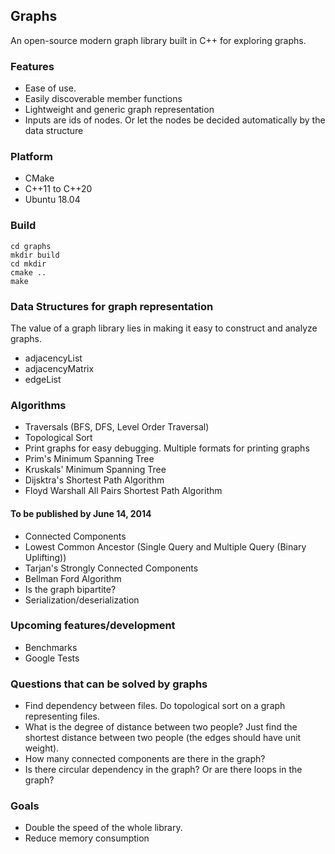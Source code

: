 ## Graphs
An open-source modern graph library built in C++ for exploring graphs.

### Features
* Ease of use.
* Easily discoverable member functions
* Lightweight and generic graph representation
* Inputs are ids of nodes. Or let the nodes be decided automatically by the data structure

### Platform
* CMake
* C++11 to C++20
* Ubuntu 18.04

### Build
```
cd graphs
mkdir build
cd mkdir
cmake ..
make
```

### Data Structures for graph representation
The value of a graph library lies in making it easy to construct and analyze graphs. 
* adjacencyList
* adjacencyMatrix
* edgeList

### Algorithms
* Traversals (BFS, DFS, Level Order Traversal)
* Topological Sort
* Print graphs for easy debugging. Multiple formats for printing graphs
* Prim's Minimum Spanning Tree
* Kruskals' Minimum Spanning Tree
* Dijsktra's Shortest Path Algorithm
* Floyd Warshall All Pairs Shortest Path Algorithm

#### To be published by June 14, 2014
* Connected Components
* Lowest Common Ancestor (Single Query and Multiple Query (Binary Uplifting))
* Tarjan's Strongly Connected Components
* Bellman Ford Algorithm
* Is the graph bipartite?
* Serialization/deserialization

### Upcoming features/development
* Benchmarks
* Google Tests

### Questions that can be solved by graphs
* Find dependency between files. Do topological sort on a graph representing files.
* What is the degree of distance between two people? 
Just find the shortest distance between two people (the edges should have unit weight).
* How many connected components are there in the graph?
* Is there circular dependency in the graph? Or are there loops in the graph?

### Goals
* Double the speed of the whole library.
* Reduce memory consumption